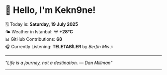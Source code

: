 # 👋 Hello, I'm Kekn9ne!

🗓️ Today is: **Saturday, 19 July 2025**  
🌤️ Weather in Istanbul: **☀️   +28°C**  
📊 GitHub Contributions: **68**  
🎧 Currently Listening: **TELETABİLER** by *Berfin Mis* 🎶

---

_"Life is a journey, not a destination. — *Dan Millman*"_

---
